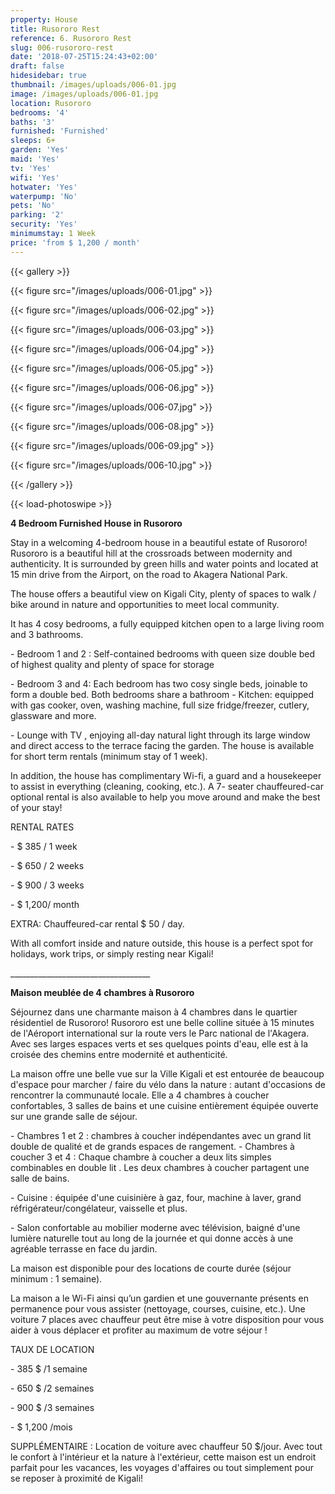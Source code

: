 ```yaml
---
property: House
title: Rusororo Rest
reference: 6. Rusororo Rest
slug: 006-rusororo-rest
date: '2018-07-25T15:24:43+02:00'
draft: false
hidesidebar: true
thumbnail: /images/uploads/006-01.jpg
image: /images/uploads/006-01.jpg
location: Rusororo
bedrooms: '4'
baths: '3'
furnished: 'Furnished'
sleeps: 6+
garden: 'Yes'
maid: 'Yes'
tv: 'Yes'
wifi: 'Yes'
hotwater: 'Yes'
waterpump: 'No'
pets: 'No'
parking: '2'
security: 'Yes'
minimumstay: 1 Week
price: 'from $ 1,200 / month'
---
```

{{< gallery >}}

  {{< figure src="/images/uploads/006-01.jpg" >}}

  {{< figure src="/images/uploads/006-02.jpg" >}}

  {{< figure src="/images/uploads/006-03.jpg" >}}

  {{< figure src="/images/uploads/006-04.jpg" >}}

 {{< figure src="/images/uploads/006-05.jpg" >}}

  {{< figure src="/images/uploads/006-06.jpg" >}}

  {{< figure src="/images/uploads/006-07.jpg" >}}

  {{< figure src="/images/uploads/006-08.jpg" >}}

 {{< figure src="/images/uploads/006-09.jpg" >}}

  {{< figure src="/images/uploads/006-10.jpg" >}}

  {{< /gallery >}}

{{< load-photoswipe >}}

**4 Bedroom Furnished House in Rusororo**

Stay in a welcoming 4-bedroom house in a beautiful estate of Rusororo! Rusororo is a beautiful hill at the crossroads between modernity and authenticity. It is surrounded by green hills and water points and located at 15 min drive from the Airport, on the road to Akagera National Park.

The house offers a beautiful view on Kigali City, plenty of spaces to walk / bike around in nature and opportunities to meet local community.

It has 4 cosy bedrooms, a fully equipped kitchen open to a large living room and 3 bathrooms.

\- Bedroom 1 and 2 : Self-contained bedrooms with queen size double bed of highest quality and plenty of space for storage

\- Bedroom 3 and 4: Each bedroom has two cosy single beds, joinable to form a double bed. Both bedrooms share a bathroom - Kitchen: equipped with gas cooker, oven, washing machine, full size fridge/freezer, cutlery, glassware and more.

\- Lounge with TV , enjoying all-day natural light through its large window and direct access to the terrace facing the garden. The house is available for short term rentals (minimum stay of 1 week).

In addition, the house has complimentary Wi-fi, a guard and a housekeeper to assist in everything (cleaning, cooking, etc.). A 7- seater chauffeured-car optional rental is also available to help you move around and make the best of your stay!

RENTAL RATES

\- $ 385 / 1 week

\- $ 650 / 2 weeks

\- $ 900 / 3 weeks

\- $ 1,200/ month

EXTRA: Chauffeured-car rental $ 50 / day.

With all comfort inside and nature outside, this house is a perfect spot for holidays, work trips, or simply resting near Kigali!

\_\_\_\_\_\_\_\_\_\_\_\_\_\_\_\_\_\_\_\_\_\_\_\_\_\_\_\_\_\_\_\_\_\__

**Maison meublée de 4 chambres à Rusororo**

Séjournez dans une charmante maison à 4 chambres dans le quartier résidentiel de Rusororo! Rusororo est une belle colline située à 15 minutes de l'Aéroport international sur la route vers le Parc national de l'Akagera. Avec ses larges espaces verts et ses quelques points d'eau, elle est à la croisée des chemins entre modernité et authenticité.

La maison offre une belle vue sur la Ville Kigali et est entourée de beaucoup d'espace pour marcher / faire du vélo dans la nature : autant d'occasions de rencontrer la communauté locale. Elle a 4 chambres à coucher confortables, 3 salles de bains et une cuisine entièrement équipée ouverte sur une grande salle de séjour.

\- Chambres 1 et 2 : chambres à coucher indépendantes avec un grand lit double de qualité et de grands espaces de rangement. - Chambres à coucher 3 et 4 : Chaque chambre à coucher a deux lits simples combinables en double lit . Les deux chambres à coucher partagent une salle de bains.

\- Cuisine : équipée d'une cuisinière à gaz, four, machine à laver, grand réfrigérateur/congélateur, vaisselle et plus.

\- Salon confortable au mobilier moderne avec télévision, baigné d'une lumière naturelle tout au long de la journée et qui donne accès à une agréable terrasse en face du jardin.

La maison est disponible pour des locations de courte durée (séjour minimum : 1 semaine).

La maison a le Wi-Fi ainsi qu’un gardien et une gouvernante présents en permanence pour vous assister (nettoyage, courses, cuisine, etc.). Une voiture 7 places avec chauffeur peut être mise à votre disposition pour vous aider à vous déplacer et profiter au maximum de votre séjour !

TAUX DE LOCATION

\- 385 $ /1 semaine

\- 650 $ /2 semaines

\- 900 $ /3 semaines

\- $ 1,200 /mois

SUPPLÉMENTAIRE : Location de voiture avec chauffeur 50 $/jour. Avec tout le confort à l'intérieur et la nature à l'extérieur, cette maison est un endroit parfait pour les vacances, les voyages d'affaires ou tout simplement pour se reposer à proximité de Kigali!
